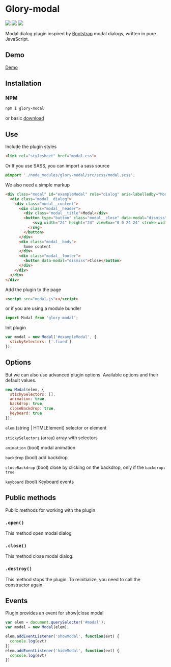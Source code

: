 # Glory-modal
<p>
  <a href="https://www.npmjs.com/package/glory-modal"><img src="https://img.shields.io/npm/v/glory-modal.svg"></a>
  <a href="https://www.npmjs.com/package/glory-modal"><img src="https://img.shields.io/npm/l/glory-modal.svg"></a>
  <a href="https://www.npmjs.com/package/glory-modal"><img src="https://img.shields.io/npm/dt/glory-modal.svg"></a>
</p>
Modal dialog plugin inspired by <a href="https://getbootstrap.com/">Bootstrap</a> modal dialogs, written in pure JavaScript.

## Demo
[Demo](https://k-ivan.github.io/glory-modal/)

## Installation

### NPM
```sh
npm i glory-modal
```
or basic <a href="https://github.com/k-ivan/glory-modal/archive/master.zip">download</a>

## Use
Include the plugin styles
```html
<link rel="stylesheet" href="modal.css">
```
Or If you use SASS, you can import a sass source
```scss
@import './node_modules/glory-modal/src/scss/modal.scss';
```
We also need a simple markup
```html
<div class="modal" id="exampleModal" role="dialog" aria-labelledby="Modal">
  <div class="modal__dialog">
    <div class="modal__content">
      <div class="modal__header">
        <div class="modal__title">Modal</div>
        <button type="button" class="modal__close" data-modal="dismiss">
            <svg width="24" height="24" viewBox="0 0 24 24" stroke-width="2" stroke-linecap="round" stroke-linejoin="round"><path d="M6.34 6.34l11.32 11.32m-11.32 0L17.66 6.34"/>
          </svg>
        </button>
      </div>
      <div class="modal__body">
        Some content
      </div>
      <div class="modal__footer">
        <button data-modal="dismiss">Close</button>
      </div>
    </div>
  </div>
</div>
```
Add the plugin to the page
```html
<script src="modal.js"></script>
```
or if you are using a module bundler
```js
import Modal from 'glory-modal';
```

Init plugin
```js
var modal = new Modal('#exampleModal', {
  stickySelectors: ['.fixed']
});
```

## Options
But we can also use advanced plugin options. Available options and their default values.
```js
new Modal(elem, {
  stickySelectors: [],
  animation: true,
  backdrop: true,
  closeBackdrop: true,
  keyboard: true
});
```
`elem` (string | HTMLElement)
  selector or element

`stickySelectors` (array)
  array with selectors

`animation` (bool)
  modal animation

`backdrop` (bool)
  add backdrop

`closeBackdrop` (bool)
  close by clicking on the backdrop, only if the `backdrop: true`

`keyboard` (bool)
  Keyboard events

## Public methods
Public methods for working with the plugin

### `.open()`
This method open modal dialog

### `.close()`
This method close modal dialog.

### `.destroy()`
This method stops the plugin. To reinitialize, you need to call the constructor again.

## Events
Plugin provides an event for show|close modal
```js
var elem = document.querySelector('#modal');
var modal = new Modal(elem);

elem.addEventListener('showModal', function(evt) {
  console.log(evt)
})
elem.addEventListener('hideModal', function(evt) {
  console.log(evt)
})
```
